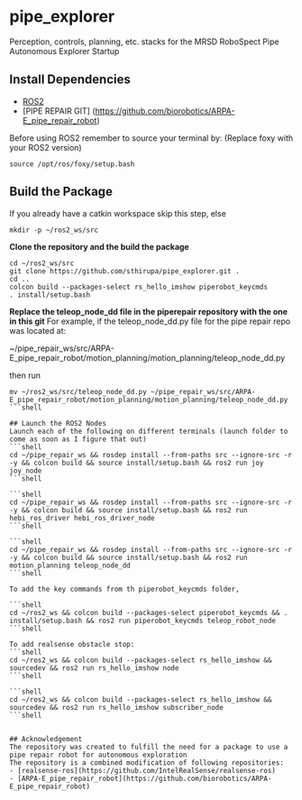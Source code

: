 # pipe_explorer
Perception, controls, planning, etc. stacks for the MRSD RoboSpect Pipe Autonomous Explorer Startup

## Install Dependencies
- [ROS2](https://docs.ros.org/) 
- [PIPE REPAIR GIT] (https://github.com/biorobotics/ARPA-E_pipe_repair_robot)

Before using ROS2 remember to source your terminal by: (Replace foxy with your ROS2 version)
```shell
source /opt/ros/foxy/setup.bash
```

## Build the Package
If you already have a catkin workspace skip this step, else
```shell
mkdir -p ~/ros2_ws/src
```

**Clone the repository and the build the package**
```shell
cd ~/ros2_ws/src
git clone https://github.com/sthirupa/pipe_explorer.git .
cd ..
colcon build --packages-select rs_hello_imshow piperobot_keycmds
. install/setup.bash
```

**Replace the teleop_node_dd file in the piperepair repository with the one in this git**
For example, if the teleop_node_dd.py file for the pipe repair repo was located at:

~/pipe_repair_ws/src/ARPA-E_pipe_repair_robot/motion_planning/motion_planning/teleop_node_dd.py

then run
```shell
mv ~/ros2_ws/src/teleop_node_dd.py ~/pipe_repair_ws/src/ARPA-E_pipe_repair_robot/motion_planning/motion_planning/teleop_node_dd.py
```shell

## Launch the ROS2 Nodes
Launch each of the following on different terminals (launch folder to come as soon as I figure that out)
```shell
cd ~/pipe_repair_ws && rosdep install --from-paths src --ignore-src -r -y && colcon build && source install/setup.bash && ros2 run joy joy_node
```shell

```shell
cd ~/pipe_repair_ws && rosdep install --from-paths src --ignore-src -r -y && colcon build && source install/setup.bash && ros2 run hebi_ros_driver hebi_ros_driver_node
```shell

```shell
cd ~/pipe_repair_ws && rosdep install --from-paths src --ignore-src -r -y && colcon build && source install/setup.bash && ros2 run motion_planning teleop_node_dd
```shell

To add the key commands from th piperobot_keycmds folder,

```shell
cd ~/ros2_ws && colcon build --packages-select piperobot_keycmds && . install/setup.bash && ros2 run piperobot_keycmds teleop_robot_node
```shell

To add realsense obstacle stop:
```shell
cd ~/ros2_ws && colcon build --packages-select rs_hello_imshow && sourcedev && ros2 run rs_hello_imshow node
```shell

```shell
cd ~/ros2_ws && colcon build --packages-select rs_hello_imshow && sourcedev && ros2 run rs_hello_imshow subscriber_node
```shell


## Acknowledgement
The repository was created to fulfill the need for a package to use a pipe repair robot for autonomous exploration 
The repository is a combined modification of following repositories:
- [realsense-ros](https://github.com/IntelRealSense/realsense-ros)
- [ARPA-E_pipe_repair_robot](https://github.com/biorobotics/ARPA-E_pipe_repair_robot)

